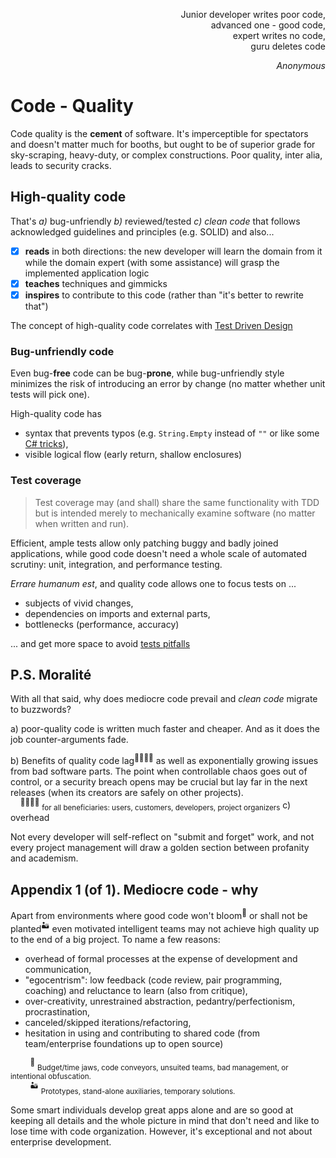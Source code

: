<p dir="rtl">,Junior developer writes poor code<br/>
,advanced one - good code<br/>
,expert writes no code<br/>
guru deletes code<br/></p>
<p dir="rtl"><i>Anonymous</i></p>

# Code - Quality

Code quality is the **cement** of software. It's imperceptible for spectators and doesn't matter much for booths, but ought to be of superior grade for sky-scraping, heavy-duty, or complex constructions. Poor quality, inter alia, leads to security cracks.

## High-quality code

That's _a)_ bug-unfriendly _b)_ reviewed/tested _c)_ _clean code_ that follows acknowledged guidelines and principles (e.g. SOLID) and also...

- [x] **reads** in both directions: the new developer will learn the domain from it while the domain expert (with some assistance) will grasp the implemented application logic
- [x] **teaches** techniques and gimmicks
- [x] **inspires** to contribute to this code (rather than "it's better to rewrite that")

The concept of high-quality code correlates with [Test Driven Design](../../design/readme+/tdd-ddd.md) 

### Bug-unfriendly code

Even bug-**free** code can be bug-**prone**, while bug-unfriendly style minimizes the risk of introducing an error by change (no matter whether unit tests will pick one).

High-quality code has

+ syntax that prevents typos (e.g. `String.Empty` instead of `""` or like some [C# tricks](../../../.net/readme+/deduced/cs-hints.md)),
+ visible logical flow (early return, shallow enclosures)

### Test coverage

> Test coverage may (and shall) share the same functionality with TDD but is intended merely to mechanically examine software (no matter when written and run).

Efficient, ample tests allow only patching buggy and badly joined applications, while good code doesn't need a whole scale of automated scrutiny: unit, integration, and performance testing.

_Errare humanum est_, and quality code allows one to focus tests on ...

* subjects of vivid changes,
* dependencies on imports and external parts,
* bottlenecks (performance, accuracy)

... and get more space to avoid [tests pitfalls](../../testing/tests-pitfalls.md)

## P.S. Moralité

With all that said, why does mediocre code prevail and _clean code_ migrate to buzzwords? 

a) poor-quality code is written much faster and cheaper. And as it does the job counter-arguments fade.

b) Benefits of quality code lag<sup>:family_man_woman_boy_boy:</sup> as well as exponentially growing issues from bad software parts. The point when controllable chaos goes out of control, or a security breach opens may be crucial but lay far in the next releases (when its creators are safely on other projects).\
&nbsp;&nbsp;&nbsp;&nbsp;<sup>:family_man_woman_boy_boy:</sup>&nbsp;<sub>for all beneficiaries: users, customers, developers, project organizers</sub>
c) overhead

Not every developer will self-reflect on "submit and forget" work, and not every project management will draw a golden section between profanity and academism. 

## Appendix 1 (of 1). Mediocre code - why

Apart from environments where good code won't bloom<sup>:wilted_flower:</sup> or shall not be planted<sup>:desert:</sup> even motivated intelligent teams may not achieve high quality up to the end of a big project. To name a few reasons:

+ overhead of formal processes at the expense of development and communication,
+ "egocentrism": low feedback (code review, pair programming, coaching) and reluctance to learn (also from critique),
+ over-creativity, unrestrained abstraction, pedantry/perfectionism, procrastination,
+ canceled/skipped iterations/refactoring,
+ hesitation in using and contributing to shared code (from team/enterprise foundations up to open source)

&nbsp;&nbsp;&nbsp;&nbsp;&nbsp;&nbsp;&nbsp;&nbsp;<sup>:wilted_flower:</sup>&nbsp;<sub>Budget/time jaws, code conveyors, unsuited teams, bad management, or intentional obfuscation.</sub>\
&nbsp;&nbsp;&nbsp;&nbsp;&nbsp;&nbsp;&nbsp;&nbsp;<sup>:desert:</sup>&nbsp;<sub>Prototypes, stand-alone auxiliaries, temporary solutions.</sub>

Some smart individuals develop great apps alone and are so good at keeping all details and the whole picture in mind that don't need and like to lose time with code organization. However, it's exceptional and not about enterprise development.
